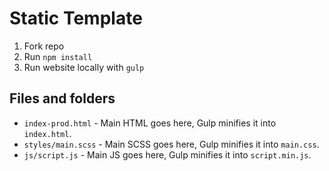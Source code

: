 # Static Template

1. Fork repo
2. Run `npm install`
3. Run website locally with `gulp`

## Files and folders

- `index-prod.html` - Main HTML goes here, Gulp minifies it into `index.html`.
- `styles/main.scss` - Main SCSS goes here, Gulp minifies it into `main.css`.
- `js/script.js` - Main JS goes here, Gulp minifies it into `script.min.js`.
